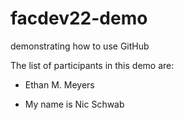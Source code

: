 # facdev22-demo
demonstrating how to use GitHub

The list of participants in this demo are:

- Ethan M. Meyers

- My name is Nic Schwab

